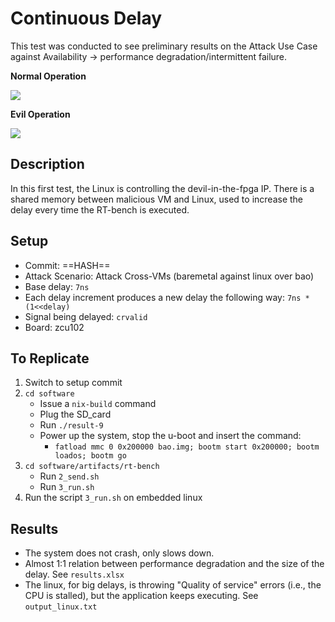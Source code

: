 # Continuous Delay

This test was conducted to see preliminary results on the Attack Use Case against Availability -> performance degradation/intermittent failure.

**Normal Operation**

<img src="https://svg.wavedrom.com/{signal: [{name: 'clock',    wave: 'p......'}, {name: 'acsnoop',  wave: 'x3.4.x.', data: '1 7'},  {name: 'acready',  wave: 'l.hlhl.'},  {name: 'acvalid',  wave: 'l.hlhl.'}, {name: 'crvalid',  wave: 'l..hlhl'},], head:{   text: ['tspan', {'font-size':'20'}, 'Normal Reply'],   tick:1 }, foot:{ text:'Fig: crvalid without a delay', },}"/>


**Evil Operation**

<img src="https://svg.wavedrom.com/{signal: [  {name: 'clock',    wave: 'p............'},  {name: 'acsnoop',  wave: 'x3.4....x.....', data: '1 7'},  {name: 'acready',  wave: 'l.hl...hl....'},  {name: 'acvalid',  wave: 'l.hl...hl....'},  {name: 'crvalid',  wave: 'l.....hl...hl'},], head:{   text: ['tspan', {'font-size':'20'}, 'Reply W/ Delay'],   tick:1 }, foot:{   text:'Fig: Delay crvalid N Cycles', }, }"/>

## Description 

In this first test, the Linux is controlling the devil-in-the-fpga IP. There is a shared memory between malicious VM and Linux, used to increase the delay every time the RT-bench is executed. 

## Setup
- Commit: ==HASH==
- Attack Scenario: Attack Cross-VMs  (baremetal against linux over bao)
- Base delay: `7ns`
- Each delay increment produces a new delay the following way: `7ns * (1<<delay)`
- Signal being delayed: `crvalid`
- Board: zcu102

## To Replicate
1. Switch to setup commit
2. `cd software  `
	- Issue a `nix-build` command
	- Plug the SD_card
	- Run `./result-9`
	- Power up the system, stop the u-boot and insert the command:
	    - `fatload mmc 0 0x200000 bao.img; bootm start 0x200000; bootm loados; bootm go`
3. `cd software/artifacts/rt-bench`
	- Run `2_send.sh`
	- Run `3_run.sh`
4. Run the script `3_run.sh` on embedded linux

## Results 
- The system does not crash, only slows down.
- Almost 1:1 relation between performance degradation and the size of the delay. See `results.xlsx`
- The linux, for big delays, is throwing "Quality of service" errors (i.e., the CPU is stalled), but the application keeps executing. See `output_linux.txt`